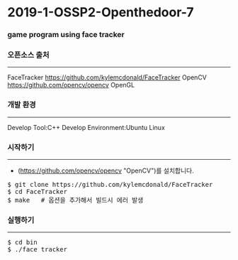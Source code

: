 # 2019-1-OSSP2-Openthedoor-7
### game program using face tracker

### 오픈소스 출처
*************************
FaceTracker
https://github.com/kylemcdonald/FaceTracker
OpenCV
https://github.com/opencv/opencv
OpenGL


### 개발 환경
* * *
Develop Tool:C++
Develop Environment:Ubuntu Linux

### 시작하기
* * *
* (https://github.com/opencv/opencv "OpenCV")를 설치합니다.
<pre>
$ git clone https://github.com/kylemcdonald/FaceTracker
$ cd FaceTracker
$ make   # 옵션을 추가해서 빌드시 에러 발생 
</pre>

### 실행하기
* * *
<pre>
$ cd bin
$ ./face_tracker
</pre>
